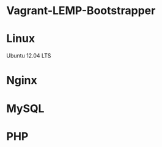 Vagrant-LEMP-Bootstrapper
=========================

# Linux
Ubuntu 12.04 LTS

# Nginx

# MySQL

# PHP
